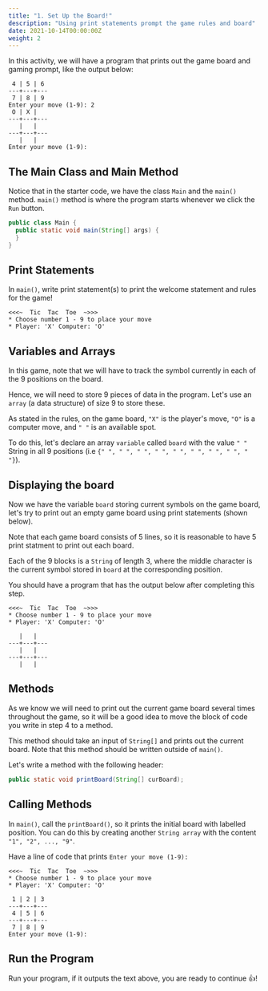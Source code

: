 ```yaml
---
title: "1. Set Up the Board!"
description: "Using print statements prompt the game rules and board"
date: 2021-10-14T00:00:00Z
weight: 2
---
```


In this activity, we will have a program that prints out the game board and gaming prompt, like the output below:

```gfdgfds
 4 | 5 | 6 
---+---+---
 7 | 8 | 9 
Enter your move (1-9): 2
 O | X |   
---+---+---
   |   |   
---+---+---
   |   |   
Enter your move (1-9): 
```

## The Main Class and Main Method

Notice that in the starter code, we have the class `Main` and the `main()` method. `main()` method is where the program starts whenever we click the `Run` button.

```java
public class Main {
  public static void main(String[] args) {
  }
}
```

## Print Statements

 In `main()`, write print statement(s) to print the welcome statement and rules for the game!

```
<<<~  Tic  Tac  Toe  ~>>>
* Choose number 1 - 9 to place your move
* Player: 'X' Computer: 'O'
```

## Variables and Arrays

In this game, note that we will have to track the symbol currently in each of the 9 positions on the board.

   Hence, we will need to store 9 pieces of data in the program. Let's use an `array` (a data structure) of size 9 to store these.

   As stated in the rules, on the game board, `"X"` is the player's move, `"O"` is a computer move, and `" "` is an available spot.

   To do this, let's declare an array `variable` called `board` with the value `" "` String in all 9 positions (i.e `{" ", " ", " ", " ", " ", " ", " ", " ", " "}`).

## Displaying the board

Now we have the variable `board` storing current symbols on the game board, let's try to print out an empty game board using print statements (shown below).

Note that each game board consists of 5 lines, so it is reasonable to have 5 print statment to print out each board.

Each of the 9 blocks is a `String` of length 3, where the middle character is the current symbol stored in `board` at the corresponding position.

You should have a program that has the output below after completing this step.

```
<<<~  Tic  Tac  Toe  ~>>>
* Choose number 1 - 9 to place your move
* Player: 'X' Computer: 'O'

   |   |  
---+---+---
   |   |  
---+---+---
   |   | 
```

## Methods

As we know we will need to print out the current game board several times throughout the game, so it will be a good idea to move the block of code you write in step 4 to a method. 

This method should take an input of `String[]` and prints out the current board. Note that this method should be written outside of `main()`.

Let's write a method with the following header:

```java
public static void printBoard(String[] curBoard);
```

## Calling Methods

In `main()`, call the `printBoard()`, so it prints the initial board with labelled position. You can do this by creating another `String array` with the content `"1", "2", ..., "9"`.

Have a line of code that prints `Enter your move (1-9): `

```
<<<~  Tic  Tac  Toe  ~>>>
* Choose number 1 - 9 to place your move
* Player: 'X' Computer: 'O'

 1 | 2 | 3 
---+---+---
 4 | 5 | 6 
---+---+---
 7 | 8 | 9 
Enter your move (1-9): 
```

## Run the Program

Run your program, if it outputs the text above, you are ready to continue 👍!
